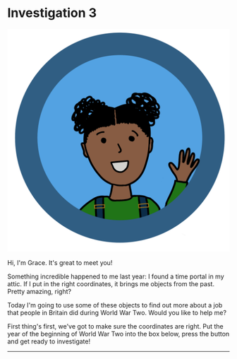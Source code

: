 # Investigation 3

![Grace](../../assets/character-image.png)

Hi, I'm Grace. It's great to meet you!

Something incredible happened to me last year: I found a time portal in my attic. If I put in the right coordinates, it brings me objects from the past. Pretty amazing, right?

Today I'm going to use some of these objects to find out more about a job that people in Britain did during World War Two. Would you like to help me?

First thing's first, we've got to make sure the coordinates are right. Put the year of the beginning of World War Two into the box below, press the button and get ready to investigate!

---
